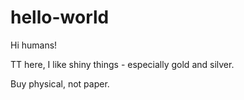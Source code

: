 # hello-world

Hi humans!

TT here, I like shiny things - especially gold and silver.

Buy physical, not paper.
